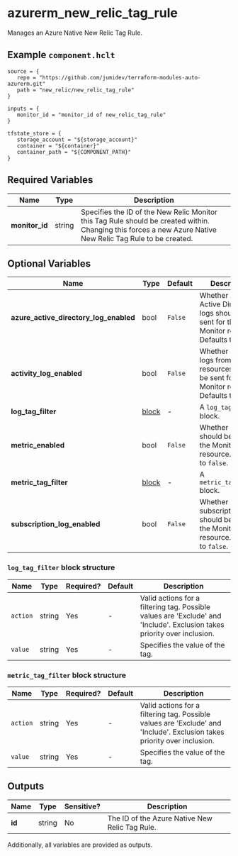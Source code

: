 # azurerm_new_relic_tag_rule

Manages an Azure Native New Relic Tag Rule.

## Example `component.hclt`

```hcl
source = {
   repo = "https://github.com/jumidev/terraform-modules-auto-azurerm.git" 
   path = "new_relic/new_relic_tag_rule" 
}

inputs = {
   monitor_id = "monitor_id of new_relic_tag_rule" 
}

tfstate_store = {
   storage_account = "${storage_account}" 
   container = "${container}" 
   container_path = "${COMPONENT_PATH}" 
}

```

## Required Variables

| Name | Type |  Description |
| ---- | --------- |  ----------- |
| **monitor_id** | string |  Specifies the ID of the New Relic Monitor this Tag Rule should be created within. Changing this forces a new Azure Native New Relic Tag Rule to be created. | 

## Optional Variables

| Name | Type |  Default  |  Description |
| ---- | --------- |  ----------- | ----------- |
| **azure_active_directory_log_enabled** | bool |  `False`  |  Whether Azure Active Directory logs should be sent for the Monitor resource. Defaults to `false`. | 
| **activity_log_enabled** | bool |  `False`  |  Whether activity logs from Azure resources should be sent for the Monitor resource. Defaults to `false`. | 
| **log_tag_filter** | [block](#log_tag_filter-block-structure) |  -  |  A `log_tag_filter` block. | 
| **metric_enabled** | bool |  `False`  |  Whether metrics should be sent for the Monitor resource. Defaults to `false`. | 
| **metric_tag_filter** | [block](#metric_tag_filter-block-structure) |  -  |  A `metric_tag_filter` block. | 
| **subscription_log_enabled** | bool |  `False`  |  Whether subscription logs should be sent for the Monitor resource. Defaults to `false`. | 

### `log_tag_filter` block structure

| Name | Type | Required? | Default | Description |
| ---- | ---- | --------- | ------- | ----------- |
| `action` | string | Yes | - | Valid actions for a filtering tag. Possible values are 'Exclude' and 'Include'. Exclusion takes priority over inclusion. |
| `value` | string | Yes | - | Specifies the value of the tag. |

### `metric_tag_filter` block structure

| Name | Type | Required? | Default | Description |
| ---- | ---- | --------- | ------- | ----------- |
| `action` | string | Yes | - | Valid actions for a filtering tag. Possible values are 'Exclude' and 'Include'. Exclusion takes priority over inclusion. |
| `value` | string | Yes | - | Specifies the value of the tag. |



## Outputs

| Name | Type | Sensitive? | Description |
| ---- | ---- | --------- | --------- |
| **id** | string | No  | The ID of the Azure Native New Relic Tag Rule. | 

Additionally, all variables are provided as outputs.
